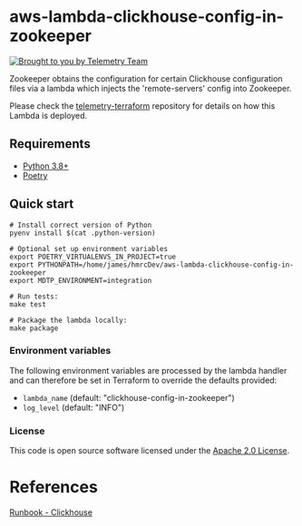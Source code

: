 # aws-lambda-clickhouse-config-in-zookeeper

[![Brought to you by Telemetry Team](https://img.shields.io/badge/MDTP-Telemetry-40D9C0?style=flat&labelColor=000000&logo=gov.uk)](https://confluence.tools.tax.service.gov.uk/display/TEL/Telemetry)

Zookeeper obtains the configuration for certain Clickhouse configuration files via a lambda which injects the 'remote-servers' config into Zookeeper.

Please check the [telemetry-terraform](https://github.com/hmrc/telemetry-terraform) repository for details on how this Lambda is deployed.

## Requirements

* [Python 3.8+](https://www.python.org/downloads/release)
* [Poetry](https://python-poetry.org/)

## Quick start

```shell
# Install correct version of Python
pyenv install $(cat .python-version)

# Optional set up environment variables
export POETRY_VIRTUALENVS_IN_PROJECT=true
export PYTHONPATH=/home/james/hmrcDev/aws-lambda-clickhouse-config-in-zookeeper
export MDTP_ENVIRONMENT=integration

# Run tests:
make test

# Package the lambda locally:
make package
```

### Environment variables
The following environment variables are processed by the lambda handler and can therefore be set in Terraform to
override the defaults provided:

* `lambda_name` (default: "clickhouse-config-in-zookeeper")
* `log_level` (default: "INFO")

### License

This code is open source software licensed under the [Apache 2.0 License]("http://www.apache.org/licenses/LICENSE-2.0.html").

# References
[Runbook - Clickhouse](https://confluence.tools.tax.service.gov.uk/display/TEL/RUNBOOK+-+Clickhouse)
